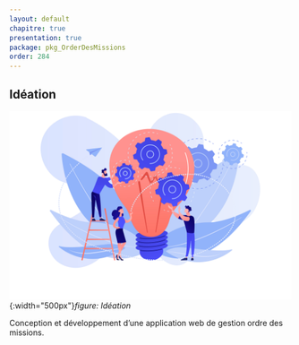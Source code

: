 ```yaml
---
layout: default
chapitre: true
presentation: true
package: pkg_OrderDesMissions
order: 284
---
```


## Idéation

![Idéation](./images/ideation.jpg){:width="500px"}_figure: Idéation_

Conception et développement d’une application web de gestion ordre des missions.